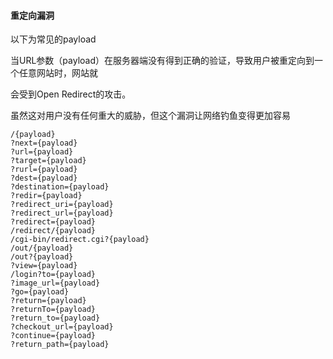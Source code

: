 #### 重定向漏洞

以下为常见的payload

当URL参数（payload）在服务器端没有得到正确的验证，导致⽤户被重定向到⼀个任意⽹站时，⽹站就

会受到Open Redirect的攻击。

虽然这对⽤户没有任何重⼤的威胁，但这个漏洞让⽹络钓⻥变得更加容易

~~~
/{payload}
?next={payload}
?url={payload}
?target={payload}
?rurl={payload}
?dest={payload}
?destination={payload}
?redir={payload}
?redirect_uri={payload}
?redirect_url={payload}
?redirect={payload}
/redirect/{payload}
/cgi-bin/redirect.cgi?{payload}
/out/{payload}
/out?{payload}
?view={payload}
/login?to={payload}
?image_url={payload}
?go={payload}
?return={payload}
?returnTo={payload}
?return_to={payload}
?checkout_url={payload}
?continue={payload}
?return_path={payload}
~~~

